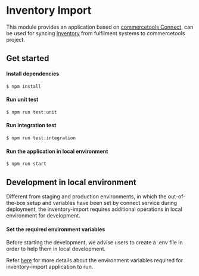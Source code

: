 # Inventory Import
This module provides an application based on [commercetools Connect](https://docs.commercetools.com/connect), can be used for syncing [Inventory](https://docs.commercetools.com/api/projects/inventory) from fulfilment systems to commercetools project.

## Get started

#### Install dependencies
```
$ npm install
```
#### Run unit test
```
$ npm run test:unit
```
#### Run integration test
```
$ npm run test:integration
```
#### Run the application in local environment
```
$ npm run start
```

## Development in local environment
Different from staging and production environments, in which the out-of-the-box setup and variables have been set by connect service during deployment, the inventory-import requires additional operations in local environment for development.

#### Set the required environment variables

Before starting the development, we advise users to create a .env file in order to help them in local development.

Refer [here](https://github.com/commercetools/connect-fulfilment-integration-template/tree/main?tab=readme-ov-file#deployment-configuration) for more details about the environment variables required for inventory-import application to run.